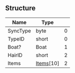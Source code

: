 ## Structure

|Name|Type||
|---|---|--|
|SyncType|byte|0|
|TypeID|short|0|
|Boat?|Boat|1|
|HairID|short|2|
|Items|[Items](./Item.md)[10]|2|